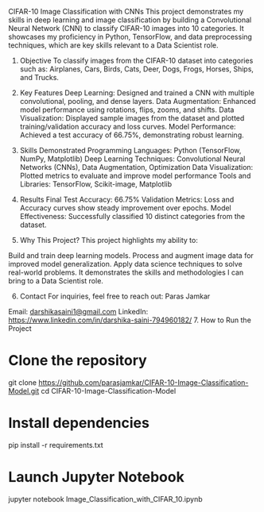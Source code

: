 CIFAR-10 Image Classification with CNNs
This project demonstrates my skills in deep learning and image classification by building a Convolutional Neural Network (CNN) to classify CIFAR-10 images into 10 categories. It showcases my proficiency in Python, TensorFlow, and data preprocessing techniques, which are key skills relevant to a Data Scientist role.

1. Objective
To classify images from the CIFAR-10 dataset into categories such as:
Airplanes, Cars, Birds, Cats, Deer, Dogs, Frogs, Horses, Ships, and Trucks.

2. Key Features
Deep Learning: Designed and trained a CNN with multiple convolutional, pooling, and dense layers.
Data Augmentation: Enhanced model performance using rotations, flips, zooms, and shifts.
Data Visualization: Displayed sample images from the dataset and plotted training/validation accuracy and loss curves.
Model Performance: Achieved a test accuracy of 66.75%, demonstrating robust learning.
3. Skills Demonstrated
Programming Languages: Python (TensorFlow, NumPy, Matplotlib)
Deep Learning Techniques: Convolutional Neural Networks (CNNs), Data Augmentation, Optimization
Data Visualization: Plotted metrics to evaluate and improve model performance
Tools and Libraries: TensorFlow, Scikit-image, Matplotlib
4. Results
Final Test Accuracy: 66.75%
Validation Metrics: Loss and Accuracy curves show steady improvement over epochs.
Model Effectiveness: Successfully classified 10 distinct categories from the dataset.
5. Why This Project?
This project highlights my ability to:

Build and train deep learning models.
Process and augment image data for improved model generalization.
Apply data science techniques to solve real-world problems.
It demonstrates the skills and methodologies I can bring to a Data Scientist role.

6. Contact
For inquiries, feel free to reach out:
Paras Jamkar

Email: darshikasaini1@gmail.com
LinkedIn: https://www.linkedin.com/in/darshika-saini-794960182/
7. How to Run the Project
# Clone the repository
git clone https://github.com/parasjamkar/CIFAR-10-Image-Classification-Model.git
cd CIFAR-10-Image-Classification-Model

# Install dependencies
pip install -r requirements.txt

# Launch Jupyter Notebook
jupyter notebook Image_Classification_with_CIFAR_10.ipynb
